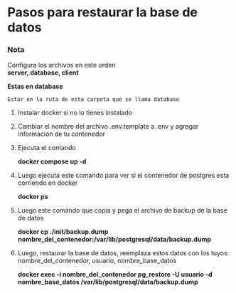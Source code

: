 # Pasos para restaurar la base de datos

### Nota
Configura los archivos en este orden    
**server, database, client**

**Estas en database** 

    Estar en la ruta de esta carpeta que se llama database

1. Instalar docker si no lo tienes instalado

2. Cambiar el nombre del archivo .env.template a .env y agregar informacion de tu contenedor

3. Ejecuta el comando

    **docker compose up -d**

4. Luego ejecuta este comando para ver si el contenedor de postgres esta corriendo en docker

    **docker ps**

5. Luego este comando que copia y pega el archivo de backup de la base de datos

    **docker cp ./init/backup.dump nombre_del_contenedor:/var/lib/postgresql/data/backup.dump**

6. Luego, restaurar la base de datos, reemplaza estos datos con los tuyos: nombre_del_contenedor, usuario, nombre_base_datos

    **docker exec -i nombre_del_contenedor pg_restore -U usuario -d nombre_base_datos /var/lib/postgresql/data/backup.dump**

